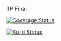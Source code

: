TP Final

[![Coverage Status](https://coveralls.io/repos/github/MFanjul/TpFinal2017/badge.svg?branch=master)](https://coveralls.io/github/MFanjul/TpFinal2017?branch=master)

[![Build Status](https://travis-ci.org/MFanjul/TpFinal2017.svg?branch=master)](https://travis-ci.org/MFanjul/TpFinal2017)
